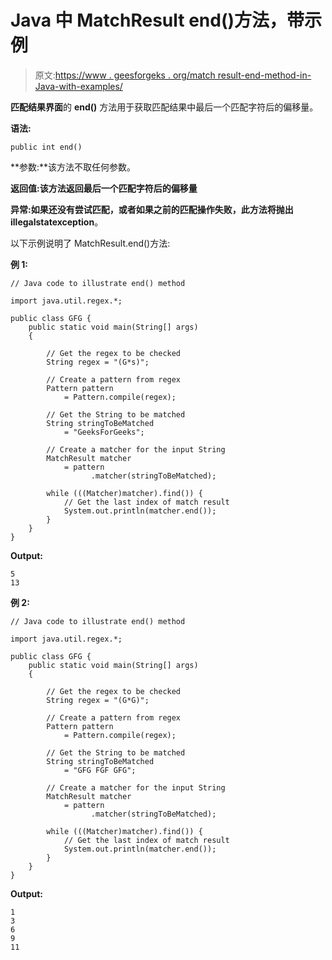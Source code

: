 # Java 中 MatchResult end()方法，带示例

> 原文:[https://www . geesforgeks . org/match result-end-method-in-Java-with-examples/](https://www.geeksforgeeks.org/matchresult-end-method-in-java-with-examples/)

**匹配结果界面**的 **end()** 方法用于获取匹配结果中最后一个匹配字符后的偏移量。

**语法:**

```
public int end()

```

**参数:**该方法不取任何参数。

**返回值:**该方法返回最后一个匹配字符后的**偏移量**

**异常:**如果还没有尝试匹配，或者如果之前的匹配操作失败，此方法将抛出**illegalstatexception**。

以下示例说明了 MatchResult.end()方法:

**例 1:**

```
// Java code to illustrate end() method

import java.util.regex.*;

public class GFG {
    public static void main(String[] args)
    {

        // Get the regex to be checked
        String regex = "(G*s)";

        // Create a pattern from regex
        Pattern pattern
            = Pattern.compile(regex);

        // Get the String to be matched
        String stringToBeMatched
            = "GeeksForGeeks";

        // Create a matcher for the input String
        MatchResult matcher
            = pattern
                  .matcher(stringToBeMatched);

        while (((Matcher)matcher).find()) {
            // Get the last index of match result
            System.out.println(matcher.end());
        }
    }
}
```

**Output:**

```
5
13

```

**例 2:**

```
// Java code to illustrate end() method

import java.util.regex.*;

public class GFG {
    public static void main(String[] args)
    {

        // Get the regex to be checked
        String regex = "(G*G)";

        // Create a pattern from regex
        Pattern pattern
            = Pattern.compile(regex);

        // Get the String to be matched
        String stringToBeMatched
            = "GFG FGF GFG";

        // Create a matcher for the input String
        MatchResult matcher
            = pattern
                  .matcher(stringToBeMatched);

        while (((Matcher)matcher).find()) {
            // Get the last index of match result
            System.out.println(matcher.end());
        }
    }
}
```

**Output:**

```
1
3
6
9
11

```